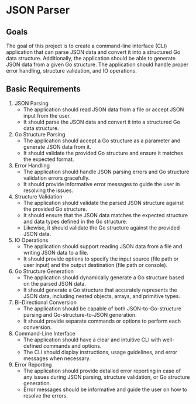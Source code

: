 # JSON Parser

## Goals

The goal of this project is to create a command-line interface (CLI) application that can parse JSON data and convert it into a structured Go data structure. Additionally, the application should be able to generate JSON data from a given Go structure. The application should handle proper error handling, structure validation, and IO operations.

## Basic Requirements

1. JSON Parsing
    - The application should read JSON data from a file or accept JSON input from the user.
    - It should parse the JSON data and convert it into a structured Go data structure.
2. Go Structure Parsing
    - The application should accept a Go structure as a parameter and generate JSON data from it.
    - It should validate the provided Go structure and ensure it matches the expected format.
3. Error Handling
    - The application should handle JSON parsing errors and Go structure validation errors gracefully.
    - It should provide informative error messages to guide the user in resolving the issues.
4. Structure Validation
    - The application should validate the parsed JSON structure against the provided Go structure.
    - It should ensure that the JSON data matches the expected structure and data types defined in the Go structure.
    - Likewise, it should validate the Go structure against the provided JSON data.
5. IO Operations
    - The application should support reading JSON data from a file and writing JSON data to a file.
    - It should provide options to specify the input source (file path or user input) and the output destination (file path or console).
6. Go Structure Generation
    - The application should dynamically generate a Go structure based on the parsed JSON data.
    - It should generate a Go structure that accurately represents the JSON data, including nested objects, arrays, and primitive types.
7. Bi-Directional Conversion
    - The application should be capable of both JSON-to-Go-structure parsing and Go-structure-to-JSON generation.
    - It should provide separate commands or options to perform each conversion.
8. Command-Line Interface
    - The application should have a clear and intuitive CLI with well-defined commands and options.
    - The CLI should display instructions, usage guidelines, and error messages when necessary.
9. Error Reporting
    - The application should provide detailed error reporting in case of any issues during JSON parsing, structure validation, or Go structure generation.
    - Error messages should be informative and guide the user on how to resolve the errors.
